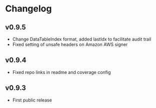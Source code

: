 # Changelog

## v0.9.5

* Change DataTableIndex format, added lastIdx to facilitate audit trail
* Fixed setting of unsafe headers on Amazon AWS signer

## v0.9.4

* Fixed repo links in readme and coverage config

## v0.9.3

* First public release
